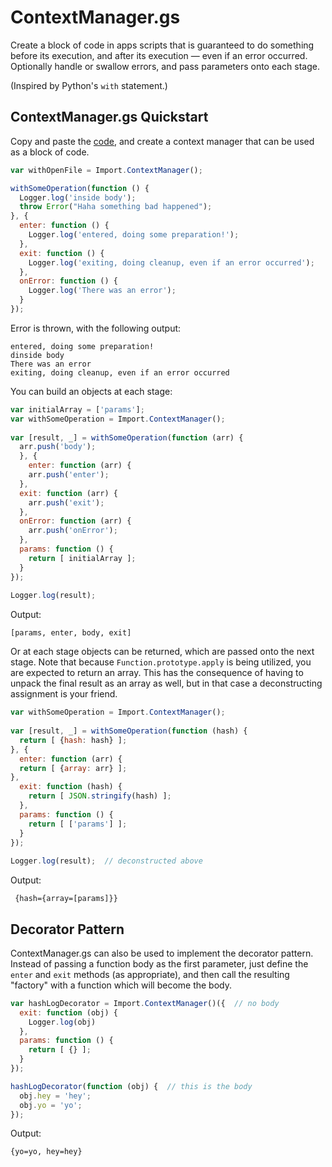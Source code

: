 # ContextManager.gs

Create a block of code in apps scripts that is guaranteed to do something before its execution, and after its execution — even if an error occurred. Optionally handle or swallow errors, and pass parameters onto each stage.

(Inspired by Python's `with` statement.)

## ContextManager.gs Quickstart

Copy and paste the [code](https://github.com/classroomtechtools/modularLibraries.gs/blob/master/ContextManager/ContextManager.gs), and create a context manager that can be used as a block of code.

```js
var withOpenFile = Import.ContextManager();

withSomeOperation(function () {
  Logger.log('inside body');
  throw Error("Haha something bad happened");	
}, {
  enter: function () {
    Logger.log('entered, doing some preparation!');
  },
  exit: function () {
    Logger.log('exiting, doing cleanup, even if an error occurred');
  },
  onError: function () {
    Logger.log('There was an error');
  }
});
```

Error is thrown, with the following output:

```
entered, doing some preparation!
dinside body
There was an error
exiting, doing cleanup, even if an error occurred
```

You can build an objects at each stage:

```js
var initialArray = ['params'];
var withSomeOperation = Import.ContextManager();
  
var [result, _] = withSomeOperation(function (arr) {
  arr.push('body');
  }, {
    enter: function (arr) {
    arr.push('enter');
  },
  exit: function (arr) {
    arr.push('exit');
  },
  onError: function (arr) {
    arr.push('onError');
  },
  params: function () {
    return [ initialArray ];
  }
});  
  
Logger.log(result);
```

Output:

```
[params, enter, body, exit]
```

Or at each stage objects can be returned, which are passed onto the next stage. Note that because `Function.prototype.apply` is being utilized, you are expected to return an array. This has the consequence of having to unpack the final result as an array as well, but in that case a deconstructing assignment is your friend.

```js
var withSomeOperation = Import.ContextManager();
  
var [result, _] = withSomeOperation(function (hash) {
  return [ {hash: hash} ];
}, {
  enter: function (arr) {
  return [ {array: arr} ];
},
  exit: function (hash) {
    return [ JSON.stringify(hash) ];
  },
  params: function () {
    return [ ['params'] ];
  }
});  
  
Logger.log(result);  // deconstructed above
```

Output: 

```
 {hash={array=[params]}}
```


## Decorator Pattern

ContextManager.gs can also be used to implement the decorator pattern. Instead of passing a function body as the first parameter, just define the `enter` and `exit` methods (as appropriate), and then call the resulting "factory" with a function which will become the body.

```js
var hashLogDecorator = Import.ContextManager()({  // no body
  exit: function (obj) {
    Logger.log(obj)
  },
  params: function () {
    return [ {} ];
  }
});

hashLogDecorator(function (obj) {  // this is the body
  obj.hey = 'hey';
  obj.yo = 'yo';
});
```

Output:

```
{yo=yo, hey=hey}
```

